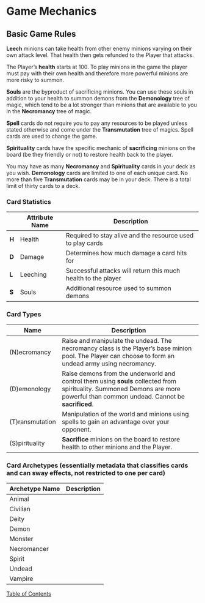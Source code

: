 # __Game Mechanics__
## Basic Game Rules
__Leech__ minions can take health from other enemy minions varying on their own attack level. That health then gets refunded to the Player that attacks. 

The Player’s __health__ starts at 100. To play minions in the game the player must pay with their own health and therefore more powerful minions are more risky to summon.

__Souls__ are the byproduct of sacrificing minions. You can use these souls in addition to your health to summon demons from the __Demonology__ tree of magic, which tend to be a lot stronger than minions that are available to you in the __Necromancy__ tree of magic.

__Spell__ cards do not require you to pay any resources to be played unless stated otherwise and come under the __Transmutation__ tree of magics. Spell cards are used to change the game. 

__Spirituality__ cards have the specific mechanic of __sacrificing__ minions on the board (be they friendly or not) to restore health back to the player.

You may have as many __Necromancy__ and __Spirituality__ cards in your deck as you wish. __Demonology__ cards are limited to one of each unique card. No more than five __Transmutation__ cards may be in your deck. There is a total limit of thirty cards to a deck.

### __Card Statistics__
|       | Attribute Name | Description                                                   |
|-------|----------------|---------------------------------------------------------------|
| __H__ | Health         | Required to stay alive and the resource used to play cards    |
| __D__ | Damage         | Determines how much damage a card hits for                    |
| __L__ | Leeching       | Successful attacks will return this much health to the player |
| __S__ | Souls          | Additional resource used to summon demons                     |

### __Card Types__
| Name            | Description                                                                                                                                                                    |
|-----------------|--------------------------------------------------------------------------------------------------------------------------------------------------------------------------------|
| (N)ecromancy    | Raise and manipulate the undead. The necromancy class is the Player’s base minion pool. The Player can choose to form an undead army using necromancy.                         |
| (D)emonology    | Raise demons from the underworld and control them using __souls__ collected from spirituality. Summoned Demons are more powerful than common undead. Cannot be __sacrificed__. |
| (T)ransmutation | Manipulation of the world and minions using spells to gain an advantage over your opponent.                                                                                    |
| (S)pirituality  | __Sacrifice__ minions on the board to restore health to other minions and the Player.                                                                                          |

### __Card Archetypes__ (essentially metadata that classifies cards and can sway effects, not restricted to one per card)
| Archetype Name | Description |
|----------------|-------------|
| Animal | |
| Civilian | |
| Deity | |
| Demon | |
| Monster | |
| Necromancer | |
| Spirit | |
| Undead | |
| Vampire | |

[Table of Contents](01_table_of_contents.md)
